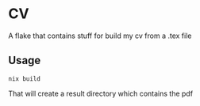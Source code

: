 # CV

A flake that contains stuff for build my cv from a .tex file

## Usage

	nix build

That will create a result directory which contains the pdf
